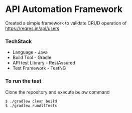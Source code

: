 # API Automation Framework
Created a simple framework to validate CRUD operation of https://reqres.in/api/users

### TechStack
* Language - Java
* Build Tool - Gradle
* API test Library - RestAssured
* Test Framework - TestNG

### To run the test
Clone the repository and execute below command

```
$ ./gradlew clean build 
$ ./gradlew runAllTests
```


